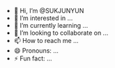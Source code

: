- 👋 Hi, I’m @SUKJUNYUN
- 👀 I’m interested in ...
- 🌱 I’m currently learning ...
- 💞️ I’m looking to collaborate on ...
- 📫 How to reach me ...
- 😄 Pronouns: ...
- ⚡ Fun fact: ...

<!---
SUKJUNYUN/SUKJUNYUN is a ✨ special ✨ repository because its `README.md` (this file) appears on your GitHub profile.
You can click the Preview link to take a look at your changes.
--->
